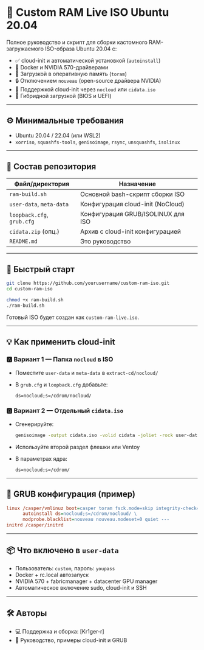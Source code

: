 # 💽 Custom RAM Live ISO Ubuntu 20.04

Полное руководство и скрипт для сборки кастомного RAM-загружаемого ISO-образа Ubuntu 20.04 с:

- ✅ cloud-init и автоматической установкой (`autoinstall`)
- 🐳 Docker и NVIDIA 570-драйверами
- 💾 Загрузкой в оперативную память (`toram`)
- 🔒 Отключением `nouveau` (open-source драйвера NVIDIA)
- 🧠 Поддержкой cloud-init через `nocloud` или `cidata.iso`
- 🔁 Гибридной загрузкой (BIOS и UEFI)

---

## ⚙️ Минимальные требования

- Ubuntu 20.04 / 22.04 (или WSL2)
- `xorriso`, `squashfs-tools`, `genisoimage`, `rsync`, `unsquashfs`, `isolinux`

---

## 📂 Состав репозитория

| Файл/директория       | Назначение                             |
|-----------------------|-----------------------------------------|
| `ram-build.sh`        | Основной bash-скрипт сборки ISO         |
| `user-data`, `meta-data` | Конфигурация cloud-init (NoCloud)       |
| `loopback.cfg`, `grub.cfg` | Конфигурация GRUB/ISOLINUX для ISO   |
| `cidata.zip` (опц.)   | Архив с cloud-init конфигурацией       |
| `README.md`           | Это руководство                        |

---

## 🚀 Быстрый старт

```bash
git clone https://github.com/yourusername/custom-ram-iso.git
cd custom-ram-iso

chmod +x ram-build.sh
./ram-build.sh
```

Готовый ISO будет создан как `custom-ram-live.iso`.

---

## 💡 Как применить cloud-init

### 🅰 Вариант 1 — Папка `nocloud` в ISO

- Поместите `user-data` и `meta-data` в `extract-cd/nocloud/`
- В `grub.cfg` и `loopback.cfg` добавьте:

  ```
  ds=nocloud;s=/cdrom/nocloud/
  ```

### 🅱 Вариант 2 — Отдельный `cidata.iso`

- Сгенерируйте:

  ```bash
  genisoimage -output cidata.iso -volid cidata -joliet -rock user-data meta-data
  ```

- Используйте второй раздел флешки или Ventoy
- В параметрах ядра:

  ```
  ds=nocloud;s=/cdrom/
  ```

---

## 🔧 GRUB конфигурация (пример)

```cfg
linux /casper/vmlinuz boot=casper toram fsck.mode=skip integrity-check=0 \
      autoinstall ds=nocloud;s=/cdrom/nocloud/ \
      modprobe.blacklist=nouveau nouveau.modeset=0 quiet ---
initrd /casper/initrd
```

---

## 📦 Что включено в `user-data`

- Пользователь: `custom`, пароль: `youpass`
- Docker + rc.local автозапуск
- NVIDIA 570 + fabricmanager + datacenter GPU manager
- Автоматическое включение sudo, cloud-init и SSH

---

## 🛠 Авторы

- 💻 Поддержка и сборка: [Kr1ger-r]
- 📄 Руководство, примеры cloud-init и GRUB
